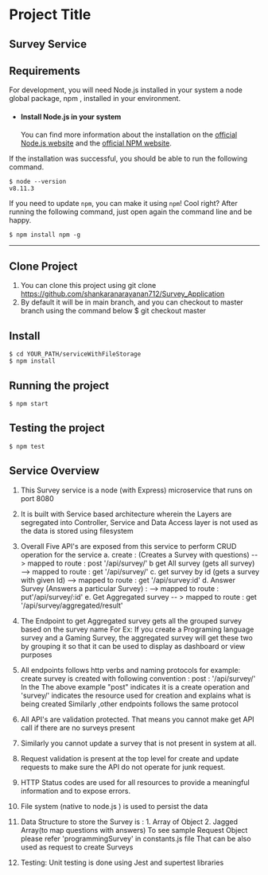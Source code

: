 # Project Title
Survey Service
---
## Requirements

For development, you will need Node.js installed in your system a node global package, npm , installed in your environment.
- #### Install Node.js in your system
   You can find more information about the installation on the [official Node.js website](https://nodejs.org/) and the [official NPM website](https://npmjs.org/).

If the installation was successful, you should be able to run the following command.

    $ node --version
    v8.11.3

If you need to update `npm`, you can make it using `npm`! Cool right? After running the following command, just open again the command line and be happy.

    $ npm install npm -g
---

## Clone Project
   1. You can clone this project using git clone https://github.com/shankaranarayanan712/Survey_Application
   2. By default it will be in main branch, and you can checkout to master branch using the command below
      $ git checkout master

## Install
    $ cd YOUR_PATH/serviceWithFileStorage
    $ npm install
## Running the project

    $ npm start

## Testing the project

    $ npm test

## Service Overview

1. This Survey service is a node (with Express) microservice that runs on port 8080

2. It is built with Service based architecture wherein the Layers are segregated into Controller, Service and
   Data Access layer is not used as the data is stored using filesystem

3. Overall Five API's are exposed from this service to perform CRUD operation for the service
   a. create : (Creates a Survey with questions) --> mapped to route : post '/api/survey/'
   b  get All survey  (gets all survey) --> mapped to route : get '/api/survey/'
   c. get survey by id  (gets a survey with given Id) --> mapped to route : get '/api/survey:id'
   d. Answer Survey (Answers a particular Survey) :  --> mapped to route : put'/api/survey/:id'
   e. Get Aggregated survey -- >  mapped to route : get '/api/survey/aggregated/result'
 
4. The Endpoint to get Aggregated survey gets all the grouped survey based on the survey name
   For Ex: If you create a Programing language survey and a Gaming Survey, the aggregated survey
   will get these two by grouping it so that it can be used to display as dashboard or view purposes

 
5. All endpoints follows http verbs and naming protocols
   for example: create survey is created with following convention : post : '/api/survey/'
   In the The above example "post" indicates it is a create operation and 'survey/' indicates the resource used for creation and explains what is being created
   Similarly ,other endpoints follows the same protocol

6. All API's are validation protected. That means you cannot make get API call if there are no surveys present

7. Similarly you cannot update a survey that is not present in system at all.

8. Request validation is present at the top level for create and update requests to make sure the API do not operate 
   for junk request. 

9. HTTP Status codes are used for all resources to provide a meaningful information and to expose errors.

10. File system (native to node.js ) is used to persist the data 

11. Data Structure to store the Survey is : 1. Array of Object 2. Jagged  Array(to map questions with answers)
    To see sample Request Object please refer 'programmingSurvey' in constants.js file
    That can be also used as request to create Surveys

12. Testing: Unit testing is done using Jest and supertest  libraries



    

